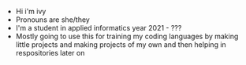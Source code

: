 - Hi i'm ivy
- Pronouns are she/they
- I'm a student in applied informatics year 2021 - ???
- Mostly going to use this for training my coding languages by making little projects and making projects of my own and then helping in respositories later on

